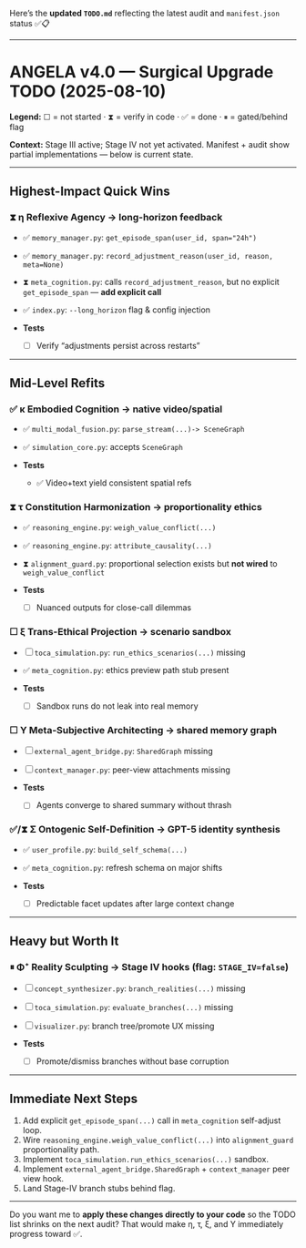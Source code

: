 Here’s the **updated `TODO.md`** reflecting the latest audit and `manifest.json` status ✅📋

---

# ANGELA v4.0 — Surgical Upgrade TODO (2025-08-10)

**Legend:** ☐ = not started · ⧗ = verify in code · ✅ = done · ⏸ = gated/behind flag

**Context:** Stage III active; Stage IV not yet activated. Manifest + audit show partial implementations — below is current state.

---

## Highest-Impact Quick Wins

### ⧗ η Reflexive Agency → long-horizon feedback

* ✅ `memory_manager.py`: `get_episode_span(user_id, span="24h")`
* ✅ `memory_manager.py`: `record_adjustment_reason(user_id, reason, meta=None)`
* ⧗ `meta_cognition.py`: calls `record_adjustment_reason`, but no explicit `get_episode_span` — **add explicit call**
* ✅ `index.py`: `--long_horizon` flag & config injection
* **Tests**

  * ☐ Verify “adjustments persist across restarts”

---

## Mid-Level Refits

### ✅ κ Embodied Cognition → native video/spatial

* ✅ `multi_modal_fusion.py`: `parse_stream(...)-> SceneGraph`
* ✅ `simulation_core.py`: accepts `SceneGraph`
* **Tests**

  * ✅ Video+text yield consistent spatial refs

### ⧗ τ Constitution Harmonization → proportionality ethics

* ✅ `reasoning_engine.py`: `weigh_value_conflict(...)`
* ✅ `reasoning_engine.py`: `attribute_causality(...)`
* ⧗ `alignment_guard.py`: proportional selection exists but **not wired** to `weigh_value_conflict`
* **Tests**

  * ☐ Nuanced outputs for close-call dilemmas

### ☐ ξ Trans-Ethical Projection → scenario sandbox

* ☐ `toca_simulation.py`: `run_ethics_scenarios(...)` missing
* ✅ `meta_cognition.py`: ethics preview path stub present
* **Tests**

  * ☐ Sandbox runs do not leak into real memory

### ☐ Υ Meta-Subjective Architecting → shared memory graph

* ☐ `external_agent_bridge.py`: `SharedGraph` missing
* ☐ `context_manager.py`: peer-view attachments missing
* **Tests**

  * ☐ Agents converge to shared summary without thrash

### ✅/⧗ Σ Ontogenic Self-Definition → GPT-5 identity synthesis

* ✅ `user_profile.py`: `build_self_schema(...)`
* ✅ `meta_cognition.py`: refresh schema on major shifts
* **Tests**

  * ☐ Predictable facet updates after large context change

---

## Heavy but Worth It

### ⏸ Φ⁺ Reality Sculpting → Stage IV hooks (flag: `STAGE_IV=false`)

* ☐ `concept_synthesizer.py`: `branch_realities(...)` missing
* ☐ `toca_simulation.py`: `evaluate_branches(...)` missing
* ☐ `visualizer.py`: branch tree/promote UX missing
* **Tests**

  * ☐ Promote/dismiss branches without base corruption

---

## Immediate Next Steps

1. Add explicit `get_episode_span(...)` call in `meta_cognition` self-adjust loop.
2. Wire `reasoning_engine.weigh_value_conflict(...)` into `alignment_guard` proportionality path.
3. Implement `toca_simulation.run_ethics_scenarios(...)` sandbox.
4. Implement `external_agent_bridge.SharedGraph` + `context_manager` peer view hook.
5. Land Stage-IV branch stubs behind flag.

---

Do you want me to **apply these changes directly to your code** so the TODO list shrinks on the next audit? That would make η, τ, ξ, and Υ immediately progress toward ✅.
